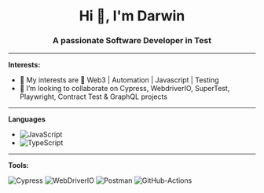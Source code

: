 <h1 align="center">Hi 👋, I'm Darwin</h1>
<h3 align="center">A passionate Software Developer in Test</h3>

---
**Interests:**

- 🔭 My interests are 👀 Web3 | Automation | Javascript | Testing 
- 👯 I’m looking to collaborate on Cypress, WebdriverIO, SuperTest, Playwright, Contract Test & GraphQL projects

---
**Languages**

- ![JavaScript](https://img.shields.io/badge/-JavaScript-f0db4f?&style=for-the-badge&logo=JavaScript&logoColor=black)
- ![TypeScript](https://img.shields.io/badge/-TypeScript-%233178C6?&style=for-the-badge&logo=Typescript&logoColor=black)

---
**Tools:**

![Cypress](https://img.shields.io/badge/-Cypress-%2317202C?&style=for-the-badge&logo=Cypress&logoColor=white)
![WebDriverIO](https://img.shields.io/badge/WebDriverIO-EA5906.svg?&style=for-the-badge&logo=WebdriverIO&logoColor=white)
![Postman](https://img.shields.io/badge/-Postman-%23FF6C37?&style=for-the-badge&logo=Postman&logoColor=white)
![GitHub-Actions](https://img.shields.io/badge/-GitHub%20Actions-%23181717?&style=for-the-badge&logo=GitHub%20Actions&logoColor=white)

<!---
tux7P/tux7P is a ✨ special ✨ repository because its `README.md` (this file) appears on your GitHub profile.
You can click the Preview link to take a look at your changes.
--->
